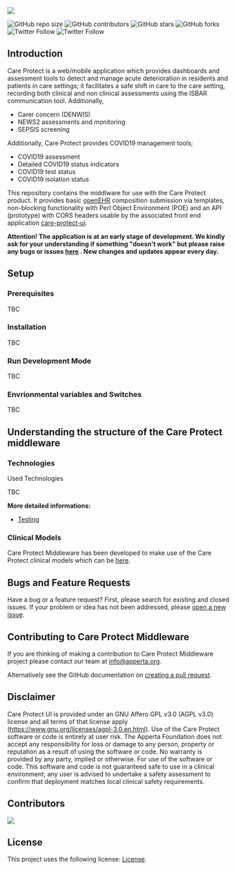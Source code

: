 ![](https://codimd.xyron.io/uploads/upload_1edf920d3be898ca75de75dbb3001ba5.png)


<!---  See https://shields.io. You might want to include dependencies, project status and licence info here --->

![GitHub repo size](https://img.shields.io/github/repo-size/AppertaFoundation/care-protect-middleware) ![GitHub contributors](https://img.shields.io/github/contributors/AppertaFoundation/care-protect-middleware) ![GitHub stars](https://img.shields.io/github/stars/AppertaFoundation/care-protect-middleware?style=social) ![GitHub forks](https://img.shields.io/github/forks/AppertaFoundation/care-protect-middleware?style=social)
![Twitter Follow](https://img.shields.io/twitter/follow/appertauk?style=social) ![Twitter Follow](https://img.shields.io/twitter/follow/opusvl?style=social)

## Introduction

Care Protect is a web/mobile application which provides dashboards and assessment tools to detect and manage acute deterioration in residents and patients in care settings; it facilitates a safe shift in care to the care setting, recording both clinical and non clinical assessments using the ISBAR communication tool. Additionally, 

- Carer concern (DENWIS)
- NEWS2 assessments and monitoring
- SEPSIS screening

Additionally, Care Protect provides COVID19 management tools; 

- COVID19 assessment
- Detailed COVID19 status indicators 
- COVID19 test status 
- COVID19 isolation status

This repository contains the middlware for use with the Care Protect product. It provides basic [openEHR](https://github.com/AppertaFoundation/care-protect-openEHR) composition submission via templates, non-blocking functionality with Perl Object Environment (POE) and an API (prototype) with CORS headers usable by the associated front end application [care-protect-ui](https://github.com/AppertaFoundation/care-protect-ui).

**Attention! The application is at an early stage of development. We kindly ask for your understanding if something "doesn't work" but please raise any bugs or issues [here](https://github.com/AppertaFoundation/care-protect-middleware/issues) . New changes and updates appear every day.**

## Setup

### Prerequisites

TBC

### Installation

TBC
   

### Run Development Mode 

TBC 

### Envrionmental variables and Switches

TBC
  
## Understanding the structure of the Care Protect middleware 

### Technologies

Used Technologies

TBC


**More detailed informations:**

- [Testing](https://github.com/AppertaFoundation/care-protect-middleware/wiki)

### Clinical Models

Care Protect Middleware has been developed to make use of the Care Protect clinical models which can be [here](https://github.com/AppertaFoundation/care-protect-openEHR). 

## Bugs and Feature Requests

Have a bug or a feature request? First, please search for existing and closed issues. If your problem or idea has not been addressed, please [open a new issue](https://github.com/AppertaFoundation/care-protect-ui/issues/new).

## Contributing to Care Protect Middleware

If you are thinking of making a contribution to Care Protect Middleware project please contact our team at info@apperta.org.

Alternatively see the GitHub documentation on [creating a pull request](https://help.github.com/en/github/collaborating-with-issues-and-pull-requests/creating-a-pull-request).

## Disclaimer 

Care Protect UI is provided under an GNU Affero GPL v3.0 (AGPL v3.0) license and all terms of that license apply (https://www.gnu.org/licenses/agpl-3.0.en.html). Use of the Care Protect software or code is entirely at user risk. The Apperta Foundation does not accept any responsibility for loss or damage to any person, property or reputation as a result of using the software or code. No warranty is provided by any party, implied or otherwise. For use of the software or code. This software and code is not guaranteed safe to use in a clinical environment; any user is advised to undertake a safety assessment to confirm that deployment matches local clinical safety requirements.

## Contributors

[![](https://github.com/david-jobling.png?size=50)](https://github.com/david-jobling)

## License

This project uses the following license: [License](https://github.com/AppertaFoundation/care-protect-ui/blob/main/LICENSE>).
